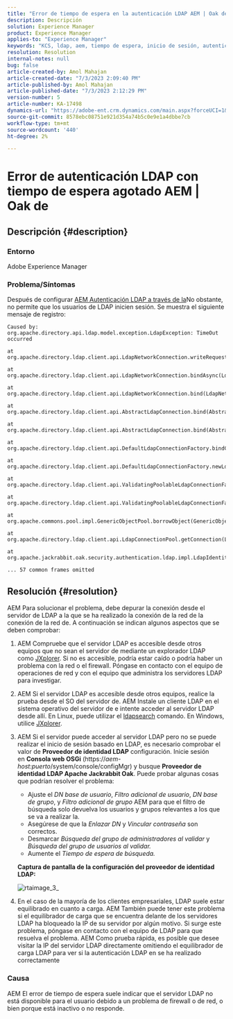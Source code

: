 ```yaml
---
title: "Error de tiempo de espera en la autenticación LDAP AEM | Oak de"
description: Descripción
solution: Experience Manager
product: Experience Manager
applies-to: "Experience Manager"
keywords: "KCS, ldap, aem, tiempo de espera, inicio de sesión, autenticación"
resolution: Resolution
internal-notes: null
bug: false
article-created-by: Amol Mahajan
article-created-date: "7/3/2023 2:09:40 PM"
article-published-by: Amol Mahajan
article-published-date: "7/3/2023 2:12:29 PM"
version-number: 5
article-number: KA-17498
dynamics-url: "https://adobe-ent.crm.dynamics.com/main.aspx?forceUCI=1&pagetype=entityrecord&etn=knowledgearticle&id=fe7a2b3e-ab19-ee11-8f6e-6045bd006295"
source-git-commit: 8578ebc08751e921d354a74b5c0e9e1a4dbbe7cb
workflow-type: tm+mt
source-wordcount: '440'
ht-degree: 2%

---
```


# Error de autenticación LDAP con tiempo de espera agotado AEM | Oak de

## Descripción {#description}


### <b>Entorno</b>

Adobe Experience Manager



### <b>Problema/Síntomas</b>

Después de configurar [AEM Autenticación LDAP a través de la](https://experienceleague.adobe.com/docs/experience-manager-65/administering/security/ldap-config.html?lang=en)No obstante, no permite que los usuarios de LDAP inicien sesión. Se muestra el siguiente mensaje de registro:


```
Caused by: org.apache.directory.api.ldap.model.exception.LdapException: TimeOut occurred

at org.apache.directory.ldap.client.api.LdapNetworkConnection.writeRequest(LdapNetworkConnection.java:4106)

at org.apache.directory.ldap.client.api.LdapNetworkConnection.bindAsync(LdapNetworkConnection.java:1290)

at org.apache.directory.ldap.client.api.LdapNetworkConnection.bind(LdapNetworkConnection.java:1188)

at org.apache.directory.ldap.client.api.AbstractLdapConnection.bind(AbstractLdapConnection.java:127)

at org.apache.directory.ldap.client.api.AbstractLdapConnection.bind(AbstractLdapConnection.java:112)

at org.apache.directory.ldap.client.api.DefaultLdapConnectionFactory.bindConnection(DefaultLdapConnectionFactory.java:64)

at org.apache.directory.ldap.client.api.DefaultLdapConnectionFactory.newLdapConnection(DefaultLdapConnectionFactory.java:107)

at org.apache.directory.ldap.client.api.ValidatingPoolableLdapConnectionFactory.makeObject(ValidatingPoolableLdapConnectionFactory.java:133)

at org.apache.directory.ldap.client.api.ValidatingPoolableLdapConnectionFactory.makeObject(ValidatingPoolableLdapConnectionFactory.java:59)

at org.apache.commons.pool.impl.GenericObjectPool.borrowObject(GenericObjectPool.java:1188)

at org.apache.directory.ldap.client.api.LdapConnectionPool.getConnection(LdapConnectionPool.java:123)

at org.apache.jackrabbit.oak.security.authentication.ldap.impl.LdapIdentityProvider.connect(LdapIdentityProvider.java:771)

... 57 common frames omitted
```



## Resolución {#resolution}


AEM Para solucionar el problema, debe depurar la conexión desde el servidor de LDAP a la que se ha realizado la conexión de la red de la conexión de la red de. A continuación se indican algunos aspectos que se deben comprobar:

1. AEM Compruebe que el servidor LDAP es accesible desde otros equipos que no sean el servidor de mediante un explorador LDAP como [JXplorer](https://jxplorer.org/). Si no es accesible, podría estar caído o podría haber un problema con la red o el firewall. Póngase en contacto con el equipo de operaciones de red y con el equipo que administra los servidores LDAP para investigar.
2. AEM Si el servidor LDAP es accesible desde otros equipos, realice la prueba desde el SO del servidor de. AEM Instale un cliente LDAP en el sistema operativo del servidor de e intente acceder al servidor LDAP desde allí. En Linux, puede utilizar el [ldapsearch](https://access.redhat.com/documentation/en-us/red_hat_directory_server/11/html/administration_guide/examples-of-common-ldapsearches) comando. En Windows, utilice [JXplorer](https://jxplorer.org/).
3. AEM Si el servidor puede acceder al servidor LDAP pero no se puede realizar el inicio de sesión basado en LDAP, es necesario comprobar el valor de <b>Proveedor de identidad LDAP</b> configuración. Inicie sesión en <b>Consola web OSGi</b> (https://*aem-host:puerto*/system/console/configMgr) y busque <b>Proveedor de identidad LDAP Apache Jackrabbit Oak</b>. Puede probar algunas cosas que podrían resolver el problema:

   - Ajuste el *DN base de usuario*, *Filtro adicional de usuario*, *DN base de grupo*, y *Filtro adicional de grupo* AEM para que el filtro de búsqueda solo devuelva los usuarios y grupos relevantes a los que se va a realizar la.
   - Asegúrese de que la *Enlazar DN* y *Vincular contraseña* son correctos.
   - Desmarcar *Búsqueda del grupo de administradores al validar* y *Búsqueda del grupo de usuarios al validar.*
   - Aumente el *Tiempo de espera de búsqueda.*

   <b>Captura de pantalla de la configuración del proveedor de identidad LDAP:</b>


   ![rtaimage_3_](https://helpx.adobe.com/content/dam/help/en/experience-manager/kb/LDAP-error/jcr%3acontent/main-pars/image/rtaimage_3_.png "rtaimage_3_")
4. En el caso de la mayoría de los clientes empresariales, LDAP suele estar equilibrado en cuanto a carga. AEM También puede tener este problema si el equilibrador de carga que se encuentra delante de los servidores LDAP ha bloqueado la IP de su servidor por algún motivo. Si surge este problema, póngase en contacto con el equipo de LDAP para que resuelva el problema. AEM Como prueba rápida, es posible que desee visitar la IP del servidor LDAP directamente omitiendo el equilibrador de carga LDAP para ver si la autenticación LDAP en se ha realizado correctamente


### <b>Causa</b>

AEM El error de tiempo de espera suele indicar que el servidor LDAP no está disponible para el usuario debido a un problema de firewall o de red, o bien porque está inactivo o no responde.

